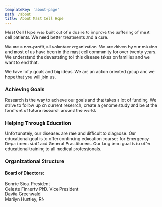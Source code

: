 ```yaml
---
templateKey: 'about-page'
path: /about
title: About Mast Cell Hope
---
```

Mast Cell Hope was built out of a desire to improve the suffering of mast cell patients. We need better treatments and a cure.

We are a non-profit, all volunteer organization. We are driven by our mission and most of us have been in the mast cell community for over twenty years. We understand the devastating toll this disease takes on families and we want to end that.

We have lofty goals and big ideas. We are an action oriented group and we hope that you will join us.

### Achieving Goals
Research is the way to achieve our goals and that takes a lot of funding.
We strive to follow up on current research, create a genome study and be at the forefront of future research around the world.

### Helping Through Education
Unfortunately, our diseases are rare and difficult to diagnose. Our educational goal is to offer continuing education courses for Emergency Department staff and General Practitioners.  Our long term goal is to offer educational training to all medical professionals.

### Organizational Structure
#### Board of Directors:
Bonnie Sica, President  
Celeste Finnerty PhD, Vice President  
Davita Greenwald  
Marilyn Huntley, RN  
